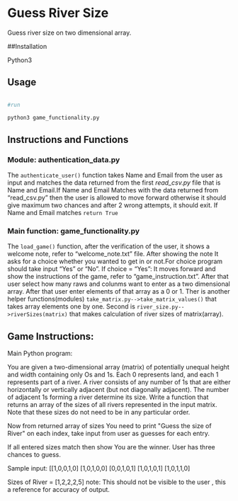 # Guess River Size 

Guess river size on two dimensional array. 

##Installation

Python3 

## Usage

```python

#run

python3 game_functionality.py
```

## Instructions and Functions

### Module: authentication_data.py

The `authenticate_user()` function takes Name and Email from the user as input and matches the data returned from the first *read_csv.py* file that is Name and Email.If Name and Email Matches with the data returned from “read_csv.py” then the user is allowed to move forward otherwise it should give maximum two chances and after 2 wrong attempts, it should exit. If Name and Email matches `return True`

### Main function: game_functionality.py

The `load_game()` function, after the verification of the user, it shows a welcome note, refer to “welcome_note.txt” file. After showing the note It asks for a choice whether you wanted to get in or not.For choice program should take input “Yes” or “No”. If choice = “Yes”: It moves forward and show the instructions of the game, refer to “game_instruction.txt”. After that user select how many raws and colunms want to enter as a two dimensional array. After that user enter elements of that array as a 0 or 1.
Ther is another helper functions(modules) `take_matrix.py-->take_matrix_values()` that takes array elements one by one. Second is `river_size.py-->riverSizes(matrix)` that makes calculation of river sizes of matrix(array). 

## Game Instructions:

Main Python program: 


You are given a two-dimensional array (matrix) of potentially unequal height and width
containing only Os and 1s. Each 0 represents land, and each 1 represents part of a river.
A river consists of any number of 1s that are either horizontally or vertically adjacent
(but not diagonally adjacent). The number of adjacent 1s forming a river determine its
size. Write a function that returns an array of the sizes of all rivers represented in the
input matrix. Note that these sizes do not need to be in any particular order.

Now from returned array of sizes You need to print "Guess the size of River" on each index, take input from user as guesses for each entry.

If all entered sizes match then show You are the winner.
User has three chances to guess.



Sample input:
[[1,0,0,1,0]
[1,0,1,0,0]
[0,0,1,0,1]
[1,0,1,0,1]
[1,0,1,1,0]

Sizes of River = [1,2,2,2,5] note:  This should not be visible to the user , this a reference for accuracy of output. 







